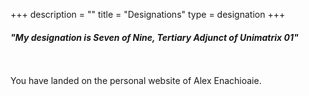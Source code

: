 +++
description = ""
title = "Designations"
type = designation
+++

#### *"My designation is Seven of Nine, Tertiary Adjunct of Unimatrix 01"*  
\
\
You have landed on the personal website of Alex Enachioaie.
